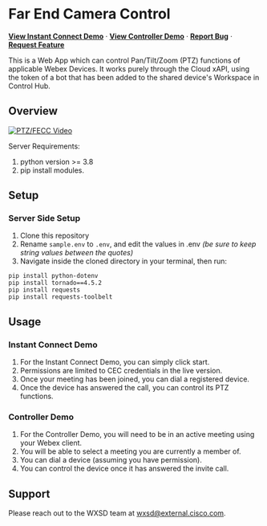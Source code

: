 # Far End Camera Control
<a href="https://fecc.wbx.ninja/?view=instantconnect"><strong>View Instant Connect Demo</strong></a>
·
<a href="https://fecc.wbx.ninja/"><strong>View Controller Demo</strong></a>
·
<a href="https://github.com/WXSD-Sales/webex-far-end-camera-control/issues"><strong>Report Bug</strong></a>
·
<a href="https://github.com/WXSD-Sales/webex-far-end-camera-control/issues"><strong>Request Feature</strong></a>

This is a Web App which can control Pan/Tilt/Zoom (PTZ) functions of applicable Webex Devices. It works purely through the Cloud xAPI, using the token of a bot that has been added to the shared device's Workspace in Control Hub.

## Overview
[![PTZ/FECC Video](https://user-images.githubusercontent.com/19175490/192361294-15d31319-d14d-4412-a4a7-9106473dc681.png)](https://app.vidcast.io/share/c4e04b00-22e7-4f4e-b34a-94ac46437c53)

Server Requirements:
1. python version >= 3.8
2. pip install modules.


## Setup

### Server Side Setup
1. Clone this repository
2. Rename ```sample.env``` to ```.env```, and edit the values in .env *(be sure to keep string values between the quotes)*
3. Navigate inside the cloned directory in your terminal, then run:
```
pip install python-dotenv
pip install tornado==4.5.2
pip install requests
pip install requests-toolbelt
```

## Usage

### Instant Connect Demo
1. For the Instant Connect Demo, you can simply click start.  
2. Permissions are limited to CEC credentials in the live version.  
3. Once your meeting has been joined, you can dial a registered device.  
4. Once the device has answered the call, you can control its PTZ functions.  

### Controller Demo
1. For the Controller Demo, you will need to be in an active meeting using your Webex client.  
2. You will be able to select a meeting you are currently a member of.  
3. You can dial a device (assuming you have permission).  
4. You can control the device once it has answered the invite call.  


## Support

Please reach out to the WXSD team at [wxsd@external.cisco.com](mailto:wxsd@external.cisco.com?cc=<your_cec>@cisco.com&subject=RepoName).
